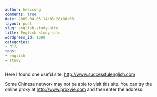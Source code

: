 ```yaml
---
author: hesicong
comments: true
date: 2009-04-05 14:08:28+00:00
layout: post
slug: english-study-site
title: English study site
wordpress_id: 1680
categories:
- 生活
tags:
- english
- study
---
```


Here I found one useful site: http://www.successfulenglish.com

Some Chinese network may not be able to visit this site. You can try the online proxy at http://www.proxyie.com and then enter the address.
